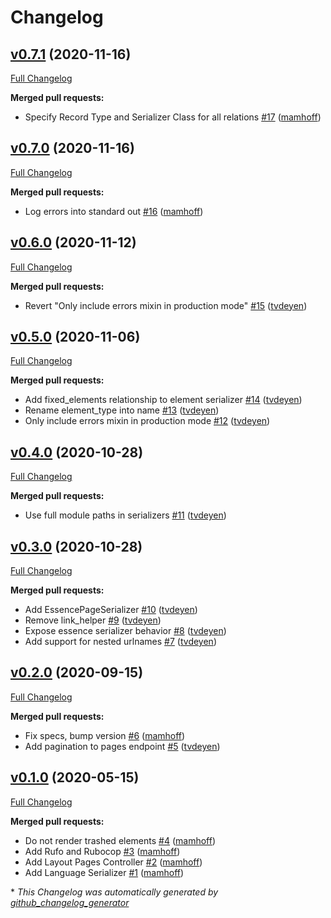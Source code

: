 # Changelog

## [v0.7.1](https://github.com/AlchemyCMS/alchemy-json_api/tree/v0.7.1) (2020-11-16)

[Full Changelog](https://github.com/AlchemyCMS/alchemy-json_api/compare/v0.7.0...v0.7.1)

**Merged pull requests:**

- Specify Record Type and Serializer Class for all relations [\#17](https://github.com/AlchemyCMS/alchemy-json_api/pull/17) ([mamhoff](https://github.com/mamhoff))

## [v0.7.0](https://github.com/AlchemyCMS/alchemy-json_api/tree/v0.7.0) (2020-11-16)

[Full Changelog](https://github.com/AlchemyCMS/alchemy-json_api/compare/v0.6.0...v0.7.0)

**Merged pull requests:**

- Log errors into standard out [\#16](https://github.com/AlchemyCMS/alchemy-json_api/pull/16) ([mamhoff](https://github.com/mamhoff))

## [v0.6.0](https://github.com/AlchemyCMS/alchemy-json_api/tree/v0.6.0) (2020-11-12)

[Full Changelog](https://github.com/AlchemyCMS/alchemy-json_api/compare/v0.5.0...v0.6.0)

**Merged pull requests:**

- Revert "Only include errors mixin in production mode" [\#15](https://github.com/AlchemyCMS/alchemy-json_api/pull/15) ([tvdeyen](https://github.com/tvdeyen))

## [v0.5.0](https://github.com/AlchemyCMS/alchemy-json_api/tree/v0.5.0) (2020-11-06)

[Full Changelog](https://github.com/AlchemyCMS/alchemy-json_api/compare/v0.4.0...v0.5.0)

**Merged pull requests:**

- Add fixed\_elements relationship to element serializer [\#14](https://github.com/AlchemyCMS/alchemy-json_api/pull/14) ([tvdeyen](https://github.com/tvdeyen))
- Rename element\_type into name [\#13](https://github.com/AlchemyCMS/alchemy-json_api/pull/13) ([tvdeyen](https://github.com/tvdeyen))
- Only include errors mixin in production mode [\#12](https://github.com/AlchemyCMS/alchemy-json_api/pull/12) ([tvdeyen](https://github.com/tvdeyen))

## [v0.4.0](https://github.com/AlchemyCMS/alchemy-json_api/tree/v0.4.0) (2020-10-28)

[Full Changelog](https://github.com/AlchemyCMS/alchemy-json_api/compare/v0.3.0...v0.4.0)

**Merged pull requests:**

- Use full module paths in serializers [\#11](https://github.com/AlchemyCMS/alchemy-json_api/pull/11) ([tvdeyen](https://github.com/tvdeyen))

## [v0.3.0](https://github.com/AlchemyCMS/alchemy-json_api/tree/v0.3.0) (2020-10-28)

[Full Changelog](https://github.com/AlchemyCMS/alchemy-json_api/compare/v0.2.0...v0.3.0)

**Merged pull requests:**

- Add EssencePageSerializer [\#10](https://github.com/AlchemyCMS/alchemy-json_api/pull/10) ([tvdeyen](https://github.com/tvdeyen))
- Remove link\_helper [\#9](https://github.com/AlchemyCMS/alchemy-json_api/pull/9) ([tvdeyen](https://github.com/tvdeyen))
- Expose essence serializer behavior [\#8](https://github.com/AlchemyCMS/alchemy-json_api/pull/8) ([tvdeyen](https://github.com/tvdeyen))
- Add support for nested urlnames [\#7](https://github.com/AlchemyCMS/alchemy-json_api/pull/7) ([tvdeyen](https://github.com/tvdeyen))

## [v0.2.0](https://github.com/AlchemyCMS/alchemy-json_api/tree/v0.2.0) (2020-09-15)

[Full Changelog](https://github.com/AlchemyCMS/alchemy-json_api/compare/v0.1.0...v0.2.0)

**Merged pull requests:**

- Fix specs, bump version [\#6](https://github.com/AlchemyCMS/alchemy-json_api/pull/6) ([mamhoff](https://github.com/mamhoff))
- Add pagination to pages endpoint [\#5](https://github.com/AlchemyCMS/alchemy-json_api/pull/5) ([tvdeyen](https://github.com/tvdeyen))

## [v0.1.0](https://github.com/AlchemyCMS/alchemy-json_api/tree/v0.1.0) (2020-05-15)

[Full Changelog](https://github.com/AlchemyCMS/alchemy-json_api/compare/f51e01b16ad44b372edbaf983b041b6b6ed383b6...v0.1.0)

**Merged pull requests:**

- Do not render trashed elements [\#4](https://github.com/AlchemyCMS/alchemy-json_api/pull/4) ([mamhoff](https://github.com/mamhoff))
- Add Rufo and Rubocop [\#3](https://github.com/AlchemyCMS/alchemy-json_api/pull/3) ([mamhoff](https://github.com/mamhoff))
- Add Layout Pages Controller [\#2](https://github.com/AlchemyCMS/alchemy-json_api/pull/2) ([mamhoff](https://github.com/mamhoff))
- Add Language Serializer [\#1](https://github.com/AlchemyCMS/alchemy-json_api/pull/1) ([mamhoff](https://github.com/mamhoff))



\* *This Changelog was automatically generated by [github_changelog_generator](https://github.com/github-changelog-generator/github-changelog-generator)*
